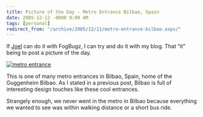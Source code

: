 ```yaml
---
title: Picture of the Day - Metro Entrance Bilbao, Spain
date: 2005-12-12 -0800 9:00 AM
tags: [personal]
redirect_from: "/archive/2005/12/11/metro-entrance-bilbao.aspx/"
---
```


If [Joel](http://joelonsoftware.com/) can do it with FogBugz, I can try
and do it with my blog. That “it” being to post a picture of the day.

[![metro
entrance](https://static.flickr.com/18/68373795_fe315b933b.jpg)](http://www.flickr.com/photos/haacked/68373795/ "Photo Sharing")

This is one of many metro entrances in Bilbao, Spain, home of the
Guggenheim Bilbao. As I stated in a previous post, Bilbao is full of
interesting design touches like these cool entrances.

Strangely enough, we never went in the metro in Bilbao because
everything we wanted to see was within walking distance or a short bus
ride.

